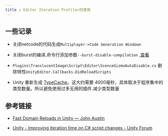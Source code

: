```yaml
---
title : Editor Iteration Profiler的使用
---
```


## 一些记录

- 关闭netcode的代码生成`Multiplayer->Code Generation Windown `

- 关闭burst的编译,命令行添加参数`--burst-disable-compilation` ,[查看](https://docs.unity3d.com/Packages/com.unity.burst@1.6/manual/docs/QuickStart.html)

- `Plugins\TranslucentImage\Script\Editor\ScenceGizmoAutoDisable.cs` 删除特性`UnityEditor.Callbacks.DidReloadScripts`

- Unity 重新生成 [TypeCache](https://docs.unity3d.com/ScriptReference/TypeCache.html)。这大约需要 4000毫秒，具体取决于程序集中的类型数量。所以避免使用过多无用的插件.减少类型数量

## 参考链接

- [Fast Domain Reloads in Unity — John Austin](https://johnaustin.io/articles/2020/domain-reloads-in-unity)

- [Unity - Improving iteration time on C# script changes - Unity Forum](https://forum.unity.com/threads/improving-iteration-time-on-c-script-changes.1184446/)
